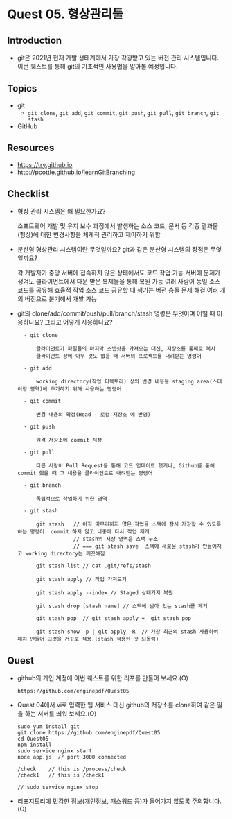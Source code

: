 # Quest 05. 형상관리툴

## Introduction
* git은 2021년 현재 개발 생태계에서 가장 각광받고 있는 버전 관리 시스템입니다. 이번 퀘스트를 통해 git의 기초적인 사용법을 알아볼 예정입니다.

## Topics
* git
  * `git clone`, `git add`, `git commit`, `git push`, `git pull`, `git branch`, `git stash`
* GitHub

## Resources
* https://try.github.io
* http://pcottle.github.io/learnGitBranching

## Checklist
* 형상 관리 시스템은 왜 필요한가요?

    소프트웨어 개발 및 유지 보수 과정에서 발생하는 소스 코드, 문서 등 각종 결과물(형상)에 대한 변경사항을 체계적 관리하고 제어하기 위함

* 분산형 형상관리 시스템이란 무엇일까요? git과 같은 분산형 시스템의 장점은 무엇일까요?

    각 개발자가 중앙 서버에 접속하지 않은 상태에서도 코드 작업 가능
    서버에 문제가 생겨도 클라이언트에서 다운 받은 복제물을 통해 복원 가능
    여러 사람이 동일 소스 코드를 공유해 효율적 작업
    소스 코드 공유할 때 생기는 버전 충돌 문제 해결
    여러 개의 버전으로 분기해서 개발 가능


* git의 clone/add/commit/push/pull/branch/stash 명령은 무엇이며 어떨 때 이용하나요? 그리고 어떻게 사용하나요?

        - git clone

            클라이언트가 파일들의 마지막 스냅샷을 가져오는 대신, 저장소를 통째로 복사. 
            클라이언트 상에 아무 것도 없을 때 서버의 프로젝트를 내려받는 명령어

        - git add 

            working directory(작업 디렉토리) 상의 변경 내용을 staging area(스테이징 영역)에 추가하기 위해 사용하는 명령어

        - git commit 

            변경 내용의 확정(Head - 로컬 저장소 에 반영)

        - git push

            원격 저장소에 commit 저장

        - git pull

            다른 사람이 Pull Request를 통해 코드 업데이트 했거나, Github를 통해 commit 했을 때 그 내용을 클라이언트로 내려받는 명령어

        - git branch

            독립적으로 작업하기 위한 영역

        - git stash

            git stash   // 아직 마무리하지 않은 작업을 스택에 잠시 저장할 수 있도록 하는 명령어. commit 하지 않고 나중에 다시 작업 재개
                        // stash의 저장 영역은 스택 구조
                        // === git stash save  스택에 새로운 stash가 만들어지고 working directory는 깨끗해짐

            git stash list // cat .git/refs/stash

            git stash apply // 작업 가져오기

            git stash apply --index // Staged 상태가지 복원

            git stash drop [stash name] // 스택에 남아 있는 stash를 제거

            git stash pop  // git stash apply +  git stash pop

            git stash show -p | git apply -R  // 가장 최근의 stash 사용하여 패치 만들어 그것을 거꾸로 적용.(stash 적용한 것 되돌림)

## Quest
* github의 개인 계정에 이번 퀘스트를 위한 리포를 만들어 보세요.(O)

      https://github.com/enginepdf/Quest05

* Quest 04에서 vi로 입력한 웹 서비스 대신 github의 저장소를 clone하여 같은 일을 하는 서버를 띄워 보세요.(O)

      sudo yum install git
      git clone https://github.com/enginepdf/Quest05
      cd Quest05
      npm install
      sudo service nginx start
      node app.js  // port 3000 connected

      /check    // this is /process/check
      /check1   // this is /check1

      // sudo service nginx stop

* 리포지토리에 민감한 정보(개인정보, 패스워드 등)가 들어가지 않도록 주의합니다.(O)
